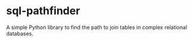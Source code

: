 # sql-pathfinder
A simple Python library to find the path to join tables in complex relational databases.
